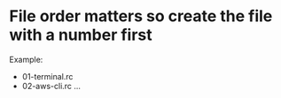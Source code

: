 # File order matters so create the file with a number first

Example: 
- 01-terminal.rc
- 02-aws-cli.rc
...
